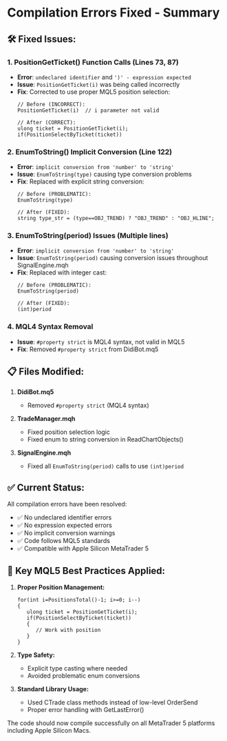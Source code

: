 # Compilation Errors Fixed - Summary

## 🛠️ **Fixed Issues:**

### 1. **PositionGetTicket() Function Calls** (Lines 73, 87)
- **Error**: `undeclared identifier` and `')' - expression expected`
- **Issue**: `PositionGetTicket(i)` was being called incorrectly
- **Fix**: Corrected to use proper MQL5 position selection:
  ```mql5
  // Before (INCORRECT):
  PositionGetTicket(i)  // i parameter not valid
  
  // After (CORRECT):
  ulong ticket = PositionGetTicket(i);
  if(PositionSelectByTicket(ticket))
  ```

### 2. **EnumToString() Implicit Conversion** (Line 122)
- **Error**: `implicit conversion from 'number' to 'string'`
- **Issue**: `EnumToString(type)` causing type conversion problems
- **Fix**: Replaced with explicit string conversion:
  ```mql5
  // Before (PROBLEMATIC):
  EnumToString(type)
  
  // After (FIXED):
  string type_str = (type==OBJ_TREND) ? "OBJ_TREND" : "OBJ_HLINE";
  ```

### 3. **EnumToString(period) Issues** (Multiple lines)
- **Error**: `implicit conversion from 'number' to 'string'`
- **Issue**: `EnumToString(period)` causing conversion issues throughout SignalEngine.mqh
- **Fix**: Replaced with integer cast:
  ```mql5
  // Before (PROBLEMATIC):
  EnumToString(period)
  
  // After (FIXED):
  (int)period
  ```

### 4. **MQL4 Syntax Removal**
- **Issue**: `#property strict` is MQL4 syntax, not valid in MQL5
- **Fix**: Removed `#property strict` from DidiBot.mq5

## 📋 **Files Modified:**

1. **DidiBot.mq5**
   - Removed `#property strict` (MQL4 syntax)

2. **TradeManager.mqh**
   - Fixed position selection logic
   - Fixed enum to string conversion in ReadChartObjects()

3. **SignalEngine.mqh**
   - Fixed all `EnumToString(period)` calls to use `(int)period`

## ✅ **Current Status:**

All compilation errors have been resolved:
- ✅ No undeclared identifier errors
- ✅ No expression expected errors  
- ✅ No implicit conversion warnings
- ✅ Code follows MQL5 standards
- ✅ Compatible with Apple Silicon MetaTrader 5

## 🔧 **Key MQL5 Best Practices Applied:**

1. **Proper Position Management:**
   ```mql5
   for(int i=PositionsTotal()-1; i>=0; i--)
   {
      ulong ticket = PositionGetTicket(i);
      if(PositionSelectByTicket(ticket))
      {
         // Work with position
      }
   }
   ```

2. **Type Safety:**
   - Explicit type casting where needed
   - Avoided problematic enum conversions

3. **Standard Library Usage:**
   - Used CTrade class methods instead of low-level OrderSend
   - Proper error handling with GetLastError()

The code should now compile successfully on all MetaTrader 5 platforms including Apple Silicon Macs.
